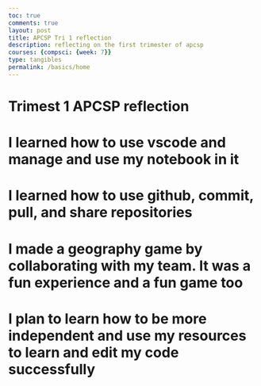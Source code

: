 ```yaml
---
toc: true
comments: true
layout: post
title: APCSP Tri 1 reflection
description: reflecting on the first trimester of apcsp
courses: {compsci: {week: 7}}
type: tangibles
permalink: /basics/home
---
```


# Trimest 1 APCSP reflection

# I learned how to use vscode and manage and use my notebook in it
# I learned how to use github, commit, pull, and share repositories 
# I made a geography game by collaborating with my team. It was a fun experience and a fun game too
# I plan to learn how to be more independent and use my resources to learn and edit my code successfully 
